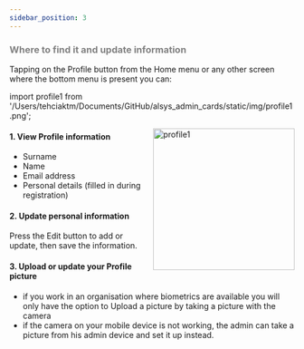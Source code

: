 ```yaml
---
sidebar_position: 3
---
```




### <font color="gray">Where to find it and update information</font>

Tapping on the Profile button from the Home menu or any other screen where the bottom menu is present you can:

import profile1 from '/Users/tehciaktm/Documents/GitHub/alsys_admin_cards/static/img/profile1.png';

<img align="right" src={profile1} alt="profile1" width="250"/>

#### 1. View Profile information
- Surname
- Name
- Email address
- Personal details (filled in during registration)

#### 2. Update personal information
Press the Edit button to add or update, then save the information.

#### 3. Upload or update your Profile picture

* if you work in an organisation where biometrics are available you will only have the option to Upload a picture by taking a picture with the camera
* if the camera on your mobile device is not working, the admin can take a picture from his admin device and set it up instead.

